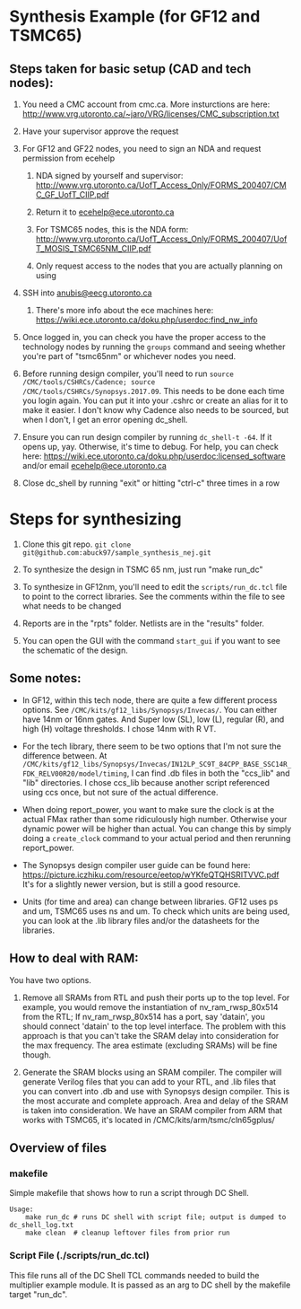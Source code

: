 # Synthesis Example (for GF12 and TSMC65)

## Steps taken for basic setup (CAD and tech nodes): 

1. You need a CMC account from cmc.ca. More insturctions are here: http://www.vrg.utoronto.ca/~jaro/VRG/licenses/CMC_subscription.txt

2. Have your supervisor approve the request 

3. For GF12 and GF22 nodes, you need to sign an NDA and request permission from ecehelp 

    1. NDA signed by yourself and supervisor: http://www.vrg.utoronto.ca/UofT_Access_Only/FORMS_200407/CMC_GF_UofT_CIIP.pdf 

    2. Return it to ecehelp@ece.utoronto.ca 

    3. For TSMC65 nodes, this is the NDA form: http://www.vrg.utoronto.ca/UofT_Access_Only/FORMS_200407/UofT_MOSIS_TSMC65NM_CIIP.pdf 

    4. Only request access to the nodes that you are actually planning on using 

4. SSH into anubis@eecg.utoronto.ca 

    1. There's more info about the ece machines here: https://wiki.ece.utoronto.ca/doku.php/userdoc:find_nw_info 

5. Once logged in, you can check you have the proper access to the technology nodes by running the `groups` command and seeing whether you're part of "tsmc65nm" or whichever nodes you need.

6. Before running design compiler, you'll need to run `source /CMC/tools/CSHRCs/Cadence; source /CMC/tools/CSHRCs/Synopsys.2017.09`. This needs to be done each time you login again. You can put it into your .cshrc or create an alias for it to make it easier. I don't know why Cadence also needs to be sourced, but when I don't, I get an error opening dc_shell.

7. Ensure you can run design compiler by running `dc_shell-t -64`. If it opens up, yay. Otherwise, it's time to debug. For help, you can check here: https://wiki.ece.utoronto.ca/doku.php/userdoc:licensed_software and/or email ecehelp@ece.utoronto.ca 

8. Close dc_shell by running "exit" or hitting "ctrl-c" three times in a row 

 

# Steps for synthesizing 

1. Clone this git repo. `git clone git@github.com:abuck97/sample_synthesis_nej.git`

2. To synthesize the design in TSMC 65 nm, just run "make run_dc" 

3. To synthesize in GF12nm, you'll need to edit the `scripts/run_dc.tcl` file to point to the correct libraries. See the comments within the file to see what needs to be changed

4. Reports are in the "rpts" folder. Netlists are in the "results" folder. 

5. You can open the GUI with the command `start_gui` if you want to see the schematic of the design.

 

## Some notes:  

- In GF12, within this tech node, there are quite a few different process options. See `/CMC/kits/gf12_libs/Synopsys/Invecas/`. You can either have 14nm or 16nm gates. And Super low (SL), low (L), regular (R), and high (H) voltage thresholds. I chose 14nm with R VT. 

- For the tech library, there seem to be two options that I'm not sure the difference between. At `/CMC/kits/gf12_libs/Synopsys/Invecas/IN12LP_SC9T_84CPP_BASE_SSC14R_FDK_RELV00R20/model/timing`, I can find .db files in both the "ccs_lib" and "lib" directories. I chose ccs_lib because another script referenced using ccs once, but not sure of the actual difference. 

- When doing report_power, you want to make sure the clock is at the actual FMax rather than some ridiculously high number. Otherwise your dynamic power will be higher than actual. You can change this by simply doing a `create_clock` command to your actual period and then rerunning report_power.

- The Synopsys design compiler user guide can be found here: https://picture.iczhiku.com/resource/eetop/wYKfeQTQHSRITVVC.pdf
It's for a slightly newer version, but is still a good resource.

- Units (for time and area) can change between libraries. GF12 uses ps and um, TSMC65 uses ns and um. To check which units are being used, you can look at the .lib library files and/or the datasheets for the libraries.

## How to deal with RAM:

You have two options.
1. Remove all SRAMs from RTL and push their ports up to the top level.
For example, you would remove the instantiation of nv_ram_rwsp_80x514 from the RTL; If nv_ram_rwsp_80x514 has a port, say 'datain', you should connect 'datain' to the top level interface.
The problem with this approach is that you can't take the SRAM delay into consideration for the max frequency. The area estimate (excluding SRAMs) will be fine though.

2. Generate the SRAM blocks using an SRAM compiler. The compiler will generate Verilog files that you can add to your RTL, and .lib files that you can convert into .db and use with Synopsys design compiler.
This is the most accurate and complete approach. Area and delay of the SRAM is taken into consideration.
We have an SRAM compiler from ARM that works with TSMC65, it's located in /CMC/kits/arm/tsmc/cln65gplus/


## Overview of files
### makefile
Simple makefile that shows how to run a script through DC Shell. 

    Usage:
        make run_dc # runs DC shell with script file; output is dumped to dc_shell_log.txt
        make clean  # cleanup leftover files from prior run 


### Script File (./scripts/run_dc.tcl)
This file runs all of the DC Shell TCL commands needed to build the multiplier
example module. It is passed as an arg to DC shell by the makefile target
"run_dc".
